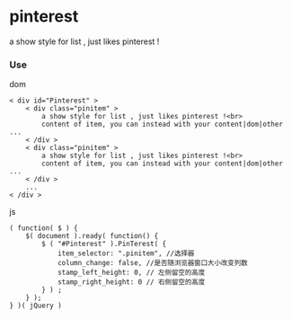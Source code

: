 pinterest
=========

a show style for list , just likes pinterest !

### Use

  dom

    < div id="Pinterest" >
        < div class="pinitem" >
            a show style for list , just likes pinterest !<br>
            content of item, you can instead with your content|dom|other ...
        < /div >
        < div class="pinitem" >
            a show style for list , just likes pinterest !<br>
            content of item, you can instead with your content|dom|other ...
        < /div >
        ...
    < /div >


  js

    ( function( $ ) {
        $( document ).ready( function() {
            $ ( "#Pinterest" ).PinTerest( {
                item_selector: ".pinitem", //选择器
                column_change: false, //是否随浏览器窗口大小改变列数
                stamp_left_height: 0, // 左侧留空的高度
                stamp_right_height: 0 // 右侧留空的高度
            } ) ;
        } );
    } )( jQuery )
